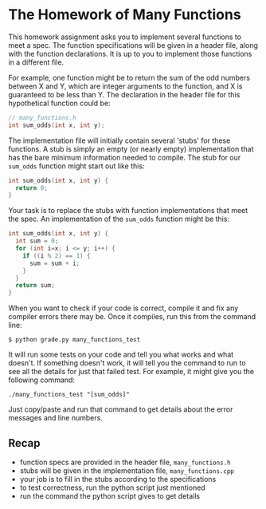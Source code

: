 # The Homework of Many Functions

This homework assignment asks you to implement several functions to
meet a spec. The function specifications will be given in a header
file, along with the function declarations. It is up to you to
implement those functions in a different file.

For example, one function might be to return the sum of the odd
numbers between X and Y, which are integer arguments to the function,
and X is guaranteed to be less than Y. The declaration in the header
file for this hypothetical function could be:

```cpp
// many_functions.h
int sum_odds(int x, int y);
```

The implementation file will initially contain several 'stubs' for
these functions. A stub is simply an empty (or nearly empty)
implementation that has the bare minimum information needed to
compile. The stub for our `sum_odds` function might start out like
this:

```cpp
int sum_odds(int x, int y) {
  return 0;
}
```

Your task is to replace the stubs with function implementations that
meet the spec. An implementation of the `sum_odds` function might be
this:

```cpp
int sum_odds(int x, int y) {
  int sum = 0;
  for (int i=x; i <= y; i++) {
    if ((i % 2) == 1) {
      sum = sum + i;
    }
  }
  return sum;
}
```

When you want to check if your code is correct, compile it and fix any
compiler errors there may be. Once it compiles, run this from the
command line:

```
$ python grade.py many_functions_test
```

It will run some tests on your code and tell you what works and what
doesn't. If something doesn't work, it will tell you the command to
run to see all the details for just that failed test. For example, it
might give you the following command:

```
./many_functions_test "[sum_odds]"
```

Just copy/paste and run that command to get details about the error
messages and line numbers.

## Recap

- function specs are provided in the header file, `many_functions.h`
- stubs will be given in the implementation file, `many_functions.cpp`
- your job is to fill in the stubs according to the specifications
- to test correctness, run the python script just mentioned
- run the command the python script gives to get details


